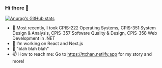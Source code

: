 ### Hi there 👋

<!--
**tfulanchan/tfulanchan** is a ✨ _special_ ✨ repository because its `README.md` (this file) appears on your GitHub profile.
--> 
[![Anurag's GitHub stats](https://github-readme-stats.vercel.app/api?username=tfulanchan)](https://github.com/anuraghazra/github-readme-stats)
- 🔭 Most recently, I took CPIS-222 Operating Systems, CPIS-351 System Design & Analysis, CPIS-357 Software Quality & Design, CPIS-358 Web Development in .NET
- 🌱 I’m working on React and Next.js
- 💬 "blah blah blah"
- 📫 How to reach me: Go to https://ttchan.netlify.app for my story and more!
